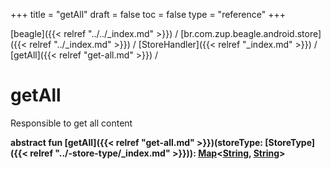 +++
title = "getAll"
draft = false
toc = false
type = "reference"
+++

[beagle]({{< relref "../../_index.md" >}}) / [br.com.zup.beagle.android.store]({{< relref "../_index.md" >}}) / [StoreHandler]({{< relref "_index.md" >}}) / [getAll]({{< relref "get-all.md" >}}) / 



# getAll  


Responsible to get all content

  
  
<b><b>abstract fun [getAll]({{< relref "get-all.md" >}})(storeType: [StoreType]({{< relref "../-store-type/_index.md" >}})): [Map](https://kotlinlang.org/api/latest/jvm/stdlib/kotlin.collections/-map/index.html)<[String](https://kotlinlang.org/api/latest/jvm/stdlib/kotlin/-string/index.html), [String](https://kotlinlang.org/api/latest/jvm/stdlib/kotlin/-string/index.html)></b></b>  



